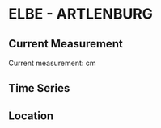 # ELBE - ARTLENBURG

## Current Measurement

Current measurement: <Value topic="rivers/pegel-online/ELBE/ARTLENBURG/measurementValue"/> cm

## Time Series

<TimeSeries topic="rivers/pegel-online/ELBE/ARTLENBURG/measurementValue" period="week" />

## Location

<WorldMap>
  <Marker lat="53.37617386385017" lon="10.489216126379299" labelTopic="rivers/pegel-online/ELBE/ARTLENBURG/measurementValue" />
</WorldMap>
